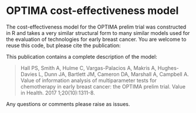 # OPTIMA cost-effectiveness model

The cost-effectiveness model for the OPTIMA prelim trial was constructed in R and takes a very similar structural form to many similar models used for the evaluation of technologies for early breast cancer.
You are welcome to reuse this code, but please cite the publication:

This publication contains a complete description of the model:
>Hall PS, Smith A, Hulme C, Vargas-Palacios A, Makris A, Hughes-Davies L, Dunn JA, Bartlett JM, Cameron DA, Marshall A, Campbell A. Value of information analysis of multiparameter tests for chemotherapy in early breast cancer: the OPTIMA prelim trial. Value in Health. 2017 1;20(10):1311-8.

Any questions or comments please raise as issues.
